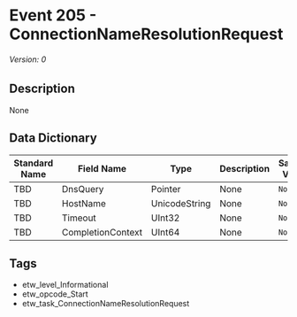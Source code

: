 # Event 205 - ConnectionNameResolutionRequest
###### Version: 0

## Description
None

## Data Dictionary
|Standard Name|Field Name|Type|Description|Sample Value|
|---|---|---|---|---|
|TBD|DnsQuery|Pointer|None|`None`|
|TBD|HostName|UnicodeString|None|`None`|
|TBD|Timeout|UInt32|None|`None`|
|TBD|CompletionContext|UInt64|None|`None`|

## Tags
* etw_level_Informational
* etw_opcode_Start
* etw_task_ConnectionNameResolutionRequest